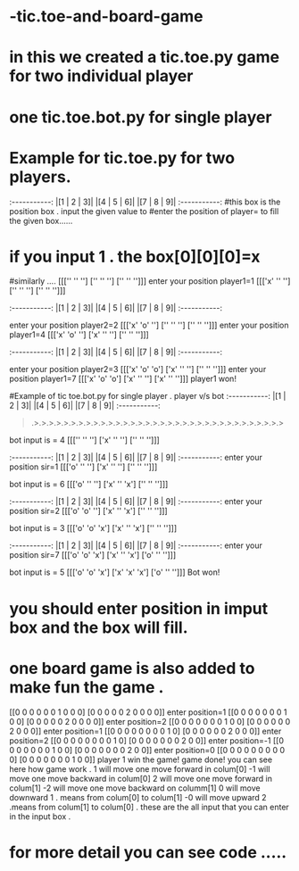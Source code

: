 # -tic.toe-and-board-game
# in this we created a tic.toe.py game for two individual player 
# one tic.toe.bot.py for single player

# Example for tic.toe.py for two players.
:-----------:
|[1 | 2 | 3]|
|[4 | 5 | 6]|
|[7 | 8 | 9]|
:-----------:
#this box is the position box . input the given value to #enter the position of player=  to fill the given box......
# if you input 1 . the box[0][0][0]=x 
#similarly ....
[[['' '' '']
  ['' '' '']
  ['' '' '']]]
enter your position player1=1
[[['x' '' '']
  ['' '' '']
  ['' '' '']]]


:-----------:
|[1 | 2 | 3]|
|[4 | 5 | 6]|
|[7 | 8 | 9]|
:-----------:


enter your position player2=2
[[['x' 'o' '']
  ['' '' '']
  ['' '' '']]]
enter your position player1=4
[[['x' 'o' '']
  ['x' '' '']
  ['' '' '']]]


:-----------:
|[1 | 2 | 3]|
|[4 | 5 | 6]|
|[7 | 8 | 9]|
:-----------:


enter your position player2=3
[[['x' 'o' 'o']
  ['x' '' '']
  ['' '' '']]]
enter your position player1=7
[[['x' 'o' 'o']
  ['x' '' '']
  ['x' '' '']]]
player1 won!
>>>>>>>>>>>>>>>>>>>>>>>>>>>>>>>>>>>>
#Example of tic toe.bot.py for single player . player v/s bot
:-----------:
|[1 | 2 | 3]|
|[4 | 5 | 6]|
|[7 | 8 | 9]|
:-----------:


>.>.>.>.>.>.>.>.>.>.>.>.>.>.>.>.>.>.>.>.>.>.>.>.>.>.>.>.>.>.>.>.>.>.>


bot input is = 4
[[['' '' '']
  ['x' '' '']
  ['' '' '']]]


:-----------:
|[1 | 2 | 3]|
|[4 | 5 | 6]|
|[7 | 8 | 9]|
:-----------:
enter your position sir=1
[[['o' '' '']
  ['x' '' '']
  ['' '' '']]]




bot input is = 6
[[['o' '' '']
  ['x' '' 'x']
  ['' '' '']]]


:-----------:
|[1 | 2 | 3]|
|[4 | 5 | 6]|
|[7 | 8 | 9]|
:-----------:
enter your position sir=2
[[['o' 'o' '']
  ['x' '' 'x']
  ['' '' '']]]


bot input is = 3
[[['o' 'o' 'x']
  ['x' '' 'x']
  ['' '' '']]]


:-----------:
|[1 | 2 | 3]|
|[4 | 5 | 6]|
|[7 | 8 | 9]|
:-----------:
enter your position sir=7
[[['o' 'o' 'x']
  ['x' '' 'x']
  ['o' '' '']]]


bot input is = 5
[[['o' 'o' 'x']
  ['x' 'x' 'x']
  ['o' '' '']]]
Bot won!
>>>>>>>>>>>>>>>>>>>>>>>>>>>>>>>>>>>>
# you should enter position in imput box and the box will fill.

# one board game is also added to make fun the game .
[[0 0 0 0 0 0 1 0 0 0]
 [0 0 0 0 0 2 0 0 0 0]]
enter position=1
[[0 0 0 0 0 0 0 1 0 0]
 [0 0 0 0 0 2 0 0 0 0]]
enter position=2
[[0 0 0 0 0 0 0 1 0 0]
 [0 0 0 0 0 0 2 0 0 0]]
enter position=1
[[0 0 0 0 0 0 0 0 1 0]
 [0 0 0 0 0 0 2 0 0 0]]
enter position=2
[[0 0 0 0 0 0 0 0 1 0]
 [0 0 0 0 0 0 0 2 0 0]]
enter position=-1
[[0 0 0 0 0 0 0 1 0 0]
 [0 0 0 0 0 0 0 2 0 0]]
enter position=0
[[0 0 0 0 0 0 0 0 0 0]
 [0 0 0 0 0 0 0 1 0 0]]
player 1 win the game!
game done!
you can see here how game work .
1 will move one move forward in colum[0]
-1 will move one move backward in colum[0]
2 will move one move forward in colum[1]
-2 will move one move backward on columm[1]
0 will move downward 1 . means from colum[0] to colum[1]
-0 will move upward 2 .means from colum[1] to colum[0]
. these are the all input that you can enter in the input box .

# for more detail you can see code .....
